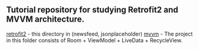  ## Tutorial repository for studying Retrofit2 and MVVM architecture.
 
[retrofit2](https://github.com/saechimdaeki/Retrofit2_And_MVVM_tutorials/tree/master/Retrofit2_tutorial) - this directory in (newsfeed, jsonplaceholder)
[mvvm](https://github.com/saechimdaeki/Retrofit2_And_MVVM_tutorials/tree/master/MVVM_tutorial) - The project in this folder consists of Room + ViewModel + LiveData + RecycleView.
